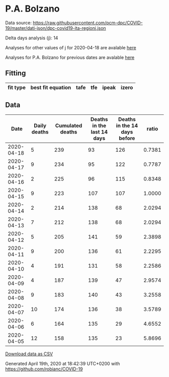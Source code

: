 # P.A. Bolzano

Data source: https://raw.githubusercontent.com/pcm-dpc/COVID-19/master/dati-json/dpc-covid19-ita-regioni.json

Delta days analysis (j): 14

Analyses for other values of j for 2020-04-18 are avalable [here](../2020-04-18/README.md)

Analyses for P.A. Bolzano for previous dates are avalable [here](../README.md)

## Fitting 
|fit type|best fit equation|tafe|tfe|ipeak|izero|
|-------|-----|--------|------|---|---|

## Data
|Date|Daily deaths|Cumulated deaths|Deaths in the last 14 days|Deaths in the 14 days before|ratio|
|----|----------|-----------|-------|--------------------|-----|
|2020-04-18|5|239|93|126|0.7381|
|2020-04-17|9|234|95|122|0.7787|
|2020-04-16|2|225|96|115|0.8348|
|2020-04-15|9|223|107|107|1.0000|
|2020-04-14|2|214|138|68|2.0294|
|2020-04-13|7|212|138|68|2.0294|
|2020-04-12|5|205|141|59|2.3898|
|2020-04-11|9|200|136|61|2.2295|
|2020-04-10|4|191|131|58|2.2586|
|2020-04-09|4|187|139|47|2.9574|
|2020-04-08|9|183|140|43|3.2558|
|2020-04-07|10|174|136|38|3.5789|
|2020-04-06|6|164|135|29|4.6552|
|2020-04-05|12|158|135|23|5.8696|

[Download data as CSV](COVID-19_p.a._bolzano_j14_2020-04-18.csv)

Generated April 19th, 2020 at 18:42:39 UTC+0200 with https://github.com/robianc/COVID-19
